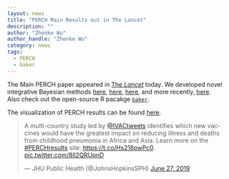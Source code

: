 ```yaml
---
layout: news
title: "PERCH Main Results out in The Lancet"
description: ""
author: "Zhenke Wu"
author_handle: "Zhenke Wu"
category: news
tags: 
  - PERCH
  - baker
---
```



The Main PERCH paper appeared in [The *Lancet*](https://www.thelancet.com/journals/lancet/article/PIIS0140-6736(19)30721-4/fulltext) today. We developed novel integrative Bayesian methods [here](http://onlinelibrary.wiley.com/doi/10.1111/rssc.12101/full), [here](https://academic.oup.com/biostatistics/article/18/2/200/2555349/Nested-partially-latent-class-models-for-dependent), [here](https://academic.oup.com/cid/article/64/suppl_3/S213/3858226/Bayesian-Estimation-of-Pneumonia-Etiology), and more recently, [here](https://zhenkewu.com/papers/nplcm_reg). Also check out the open-source R pacakge [`baker`](https://github.com/zhenkewu/baker).

The visualization of PERCH results can be found [here](http://perchresults.org ).

<blockquote class="twitter-tweet" data-width="500"><p lang="en" dir="ltr">A multi-country study led by <a href="https://twitter.com/IVACtweets?ref_src=twsrc%5Etfw">@IVACtweets</a> identifies which new vaccines would have the greatest impact on reducing illness and deaths from childhood pneumonia in Africa and Asia. Learn more on the <a href="https://twitter.com/hashtag/PERCHresults?src=hash&amp;ref_src=twsrc%5Etfw">#PERCHresults</a> site: <a href="https://t.co/Hs218pwPc0">https://t.co/Hs218pwPc0</a>. <a href="https://t.co/8lI2QRUpnD">pic.twitter.com/8lI2QRUpnD</a></p>&mdash; JHU Public Health (@JohnsHopkinsSPH) <a href="https://twitter.com/JohnsHopkinsSPH/status/1144380713082511366?ref_src=twsrc%5Etfw">June 27, 2019</a></blockquote>
<script async="" src="https://platform.twitter.com/widgets.js" charset="utf-8"></script>
